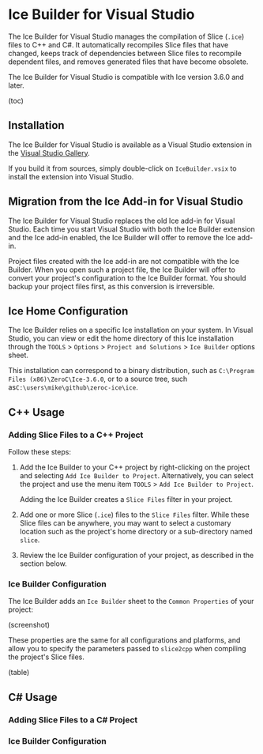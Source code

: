 # Ice Builder for Visual Studio

The Ice Builder for Visual Studio manages the compilation of Slice (`.ice`) files to C++ and C#. It automatically recompiles Slice files that have changed, keeps track of dependencies between Slice files to recompile dependent files, and removes generated files that have become obsolete.

The Ice Builder for Visual Studio is compatible with Ice version 3.6.0 and later.

(toc)

## Installation

The Ice Builder for Visual Studio is available as a Visual Studio extension in the [Visual Studio Gallery](https://visualstudiogallery.msdn.microsoft.com/).

If you build it from sources, simply double-click on `IceBuilder.vsix` to install the extension into Visual Studio.

## Migration from the Ice Add-in for Visual Studio

The Ice Builder for Visual Studio replaces the old Ice add-in for Visual Studio. Each time you start Visual Studio with both the Ice Builder extension and the Ice add-in enabled, the Ice Builder will offer to remove the Ice add-in.

Project files created with the Ice add-in are not compatible with the Ice Builder. When you open such a project file, the Ice Builder will offer to convert your project's configuration to the Ice Builder format. You should backup your project files first, as this conversion is irreversible.

## Ice Home Configuration

The Ice Builder relies on a specific Ice installation on your system. In Visual Studio, you can view or edit the home directory of this Ice installation through the `TOOLS` > `Options` > `Project and Solutions` > `Ice Builder` options sheet.

This installation can correspond to a binary distribution, such as `C:\Program Files (x86)\ZeroC\Ice-3.6.0`, or to a source tree, such as`C:\users\mike\github\zeroc-ice\ice`.
  
## C++ Usage

### Adding Slice Files to a C++ Project

Follow these steps:

1. Add the Ice Builder to your C++ project by right-clicking on the project and selecting `Add Ice Builder to Project`. Alternatively, you can select the project and use the menu item `TOOLS` > `Add Ice Builder to Project`.

   Adding the Ice Builder creates a `Slice Files` filter in your project.

2. Add one or more Slice (`.ice`) files to the `Slice Files` filter. While these Slice files can be anywhere, you may want to select a customary location such as the project's home directory or a sub-directory named `slice`. 

3. Review the Ice Builder configuration of your project, as described in the section below. 

### Ice Builder Configuration

The Ice Builder adds an `Ice Builder` sheet to the `Common Properties` of your project:

(screenshot)

These properties are the same for all configurations and platforms, and allow you to specify the parameters passed to `slice2cpp` when compiling the project's Slice files.

(table)


## C# Usage

### Adding Slice Files to a C# Project

### Ice Builder Configuration

